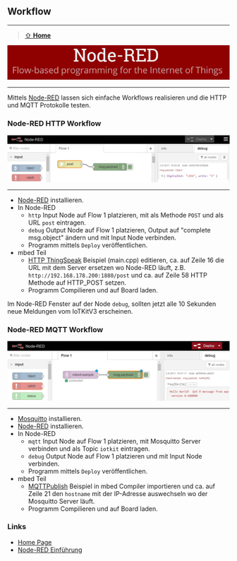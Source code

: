 ## Workflow

***

> [⇧ **Home**](../README.md)

![](../images/NodeRED.png)

- - -

Mittels [Node-RED](https://nodered.org/) lassen sich einfache Workflows realisieren und die HTTP und MQTT Protokolle testen.

### Node-RED HTTP Workflow

![](../images/NodeREDHTTP.png)

- - -

* [Node-RED](https://nodered.org/) installieren.
* In Node-RED
    * `http` Input Node auf Flow 1 platzieren, mit als Methode `POST` und als URL `post` eintragen.
    * `debug` Output Node auf Flow 1 platzieren, Output auf "complete msg.object" ändern und mit Input Node verbinden.
    * Programm mittels `Deploy` veröffentlichen.
* mbed Teil
    * [HTTP ThingSpeak](../cloud#thingspeak) Beispiel (main.cpp) editieren, ca. auf Zeile 16 die URL mit dem Server ersetzen wo Node-RED läuft, z.B. `http://192.168.178.200:1880/post` und ca. auf Zeile 58 HTTP Methode auf HTTP_POST setzen.
    * Programm Compilieren und auf Board laden.

Im Node-RED Fenster auf der Node `debug`, sollten jetzt alle 10 Sekunden neue Meldungen vom IoTKitV3 erscheinen.   

### Node-RED MQTT Workflow

![](../images/NodeREDMQTT.png)

- - -

* [Mosquitto](https://mosquitto.org/) installieren.
* [Node-RED](https://nodered.org/) installieren.
* In Node-RED
    * `mqtt` Input Node auf Flow 1 platzieren, mit Mosquitto Server verbinden und als Topic `iotkit` eintragen.
    * `debug` Output Node auf Flow 1 platzieren und mit Input Node verbinden.
    * Programm mittels `Deploy` veröffentlichen.
* mbed Teil
    * [MQTTPublish](../mqtt#mqtt-publish-beispiel) Beispiel in mbed Compiler importieren und ca. auf Zeile 21 den `hostname` mit der IP-Adresse auswechseln wo der Mosquitto Server läuft. 
    * Programm Compilieren und auf Board laden.


### Links
 
 * [Home Page](https://nodered.org/)
 * [Node-RED Einführung](https://www.youtube.com/watch?v=f5o4tIz2Zzc)
 